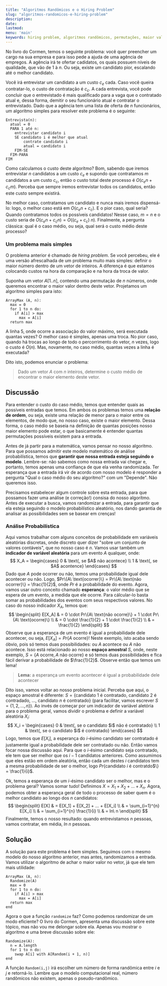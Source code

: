 ```yaml
---
title: "Algoritmos Randômicos e o Hiring Problem"
slug: "algoritmos-randomicos-e-hiring-problem"
description:
date:
lastmod:
menu: 'main'
keywords: hiring problem, algoritmos randômicos, permutações, maior valor
---
```


No livro do Cormen, temos o seguinte problema: você quer preencher um cargo na sua empresa e para isso pede a ajuda de uma agência de empregos. A agência irá te ofertar cadidatos, os quais possuem níveis de qualidade, que vão de 1 à $n$. Ou seja, existe um candidato pior, escalando até o melhor candidato.

Você irá entrevistar um candidato a um custo $c_e$ cada. Caso você queira contratar-lo, o custo de contratação é $c_c$. A cada entrevista, você pode concluir que o entrevistado é mais qualificado para a vaga que o contratado atual e, dessa forma, demitir o seu funcionário atual e contratar o entrevistado. Dado que a agência tem uma lista de oferta de $n$ funcionários, um algoritmo simples para resolver este problema é o seguinte:

```
Entrevista(n):
  atual = 0
  PARA 1 até n:
    entrevistar candidato i
    SE candidato i é melhor que atual
    	contrate candidato i
    	atual = candidato i
    FIM-SE
  FIM-PARA
FIM
```

Como calculamos o custo deste algorítmo? Bom, sabendo que iremos entrevistar $n$ candidatos a um custo $c_e$ e supondo que contratamos $m$ candidatos a um custo $c_c$, então o custo total deste processo é $O(c_e n + c_c m)$.  Perceba que sempre iremos entrevistar todos os candidatos, então este custo sempre existirá.

No melhor caso, contratamos um candidato e nunca mais iremos dispensá-lo: logo, o melhor caso está em $O(c_e n + c_c)$. E o pior caso, qual seria? Quando contratamos todos os possíveis candidatos! Nesse caso, $m=n$ e o custo seria de $O(c_e n + c_c n) = O((c_e + c_c)\ n)$. Finalmente, a pergunta clássica: qual é o caso médio, ou seja, qual será o custo médio deste processo?

### Um problema mais simples

O problema anterior é chamado de *hiring problem*. Se você percebeu, ele é uma versão afrescalhada de um problema muito mais simples: definir o maior número dentro de um vetor de inteiros. A diferença é que estamos colocando custos na hora da comparação e na hora da troca de valor.

Suponha um vetor $A[1..n]$, contendo uma permutação de $n$ números, onde queremos encontrar o maior valor dentro deste vetor. Projetamos um algoritmo simples para isto:

```
ArrayMax (A, n):
  max = 0
  for 1 to n do:
	if A[i] > max
	  max = A[i]
  return max
```

A linha 5, onde ocorre a associação do valor máximo, será executada quantas vezes? O melhor caso é simples, apenas uma troca. No pior caso, quando há trocas ao longo de todo o percorrimento do vetor, $n$ vezes, logo o custo é $O(n)$. Mas, novamente, no caso médio, quantas vezes a linha é executada?

Dito isto, podemos enunciar o problema:

> Dado um vetor $A$ com $n$ inteiros, determine o custo médio de encontrar o maior elemento deste vetor.

## Discussão

Para entender o custo do caso médio, temos que entender quais as possíveis entradas que temos. Em ambos os problemas temos uma **relação de ordem**, ou seja, existe uma relação de menor para o maior entre os elementos, de modo que, no nosso caso, existe o maior elemento. Dessa forma, o caso médio se baseia na definição de quantas posições nosso maior elemento pode estar, o que basicamente é entender quantas permutações possíveis existem para a entrada.

Antes de já partir para a matemática, vamos pensar no nosso algoritmo. Para que possamos admitir este modelo matemático de análise probabilística, temos que **garantir que nossa entrada esteja seguindo o modelo**. Lembre-se: não sabemos como nossa entrada vai chegar e, portanto, temos apenas uma confiança de que ela venha randomizada. Ter esperança que a entrada irá vir de acordo com nosso modelo é responder a pergunta "Qual o caso médio do seu algoritmo?" com um "Depende". Não queremos isso.

Precisamos estabelecer algum controle sobre esta entrada, para que possamos fazer uma análise (e correção!) consisa do nosso algorítmo. Antes de executar a busca, vamos randomizar a entrada, para garantir que ela esteja seguindo o modelo probabilístico aleatório, nos dando garantia de analisar as possibilidades sem se basear em crenças!

### Análise Probabilística

Aqui vamos trabalhar com alguns conceitos de probabilidade em variáveis aleatórias discretas, onde discreto quer dizer "sobre um conjunto de valores contáveis", que no nosso caso é $n$. Vamos usar também um **indicador de variável aleatória** para um evento $A$ qualquer, onde:
$$
X_A = \begin{cases}
0 & \text{, se $A$ não acontece} \\
1  & \text{, se $A$ acontence}
\end{cases}
$$
Dado que $A$ pode ocorrer ou não, temos uma probabilidade igual dele acontecer ou não. Logo, $Pr\{A\ \text{ocorrer}\} = Pr\{A\ \text{não ocorrer}\} = \frac{1}{2}$, onde $Pr$ é a probabilidade do evento. Agora, vamos usar outro conceito chamado **esperança**: o valor médio que se espera de um evento, a medida que ele ocorre. Para cálcular-lo basta somar as probabilidades dos eventos com seus respectivos valores. No caso do nosso indicador $X_A$, temos que:
$$
\begin{split}
E[X_A] & =  0 \cdot Pr\{A\ \text{não ocorre}\} + 1 \cdot Pr\{A\ \text{ocorre}\} \\
& = 0 \cdot \frac{1}{2} + 1 \cdot \frac{1}{2} \\
& = \frac{1}{2}
\end{split}
$$
Observe que a esperança de um evento é igual a probabilidade dele acontecer, ou seja, $E[X_A] = Pr\{A\ \text{ocorre}\}$! Neste exemplo, isto acaba sendo óbvio, pois só temos duas possibilidades: ou $A$ acontece ou $A$ não acontece. Isso está relacionado ao nosso **espaço amostral** $S$, onde, neste exemplo, $S = \{A\ \text{ocorre}, A\ \text{não ocorre}\}$ e só temos duas possibilidades e fica fácil derivar a probabilidade de $\frac{1}{2}$. Observe então que temos um lema!

> **Lema:** a esperança um evento acontecer é igual a probabilidade dele acontecer

Dito isso, vamos voltar ao nosso problema inicial. Perceba que aqui, o espaço amostral é diferente: $S = \{$candidato 1 é contratado, candidato 2 é contradado, ..., candidato $n$ é contratado$\}$ (para facilitar, vamos escrever $S = \{1,2, ..., n\})$. Ao invés de começar por um indicador de variável aletória para o problema geral, vamos dividir o problema e definir a variável aleatória $X_i$:
$$
X_i = \begin{cases}
0 & \text{, se o candidato $i$ não é contratado} \\
1  & \text{, se o candidato $i$ é contratado}
\end{cases}
$$
Logo, temos que $E[X_i]$, a esperança do $i$-ésimo candidato ser contratado é justamente igual a probabilidade dele ser contratado ou não. Então vamos focar nossa discussão aqui. Para que o $i$-ésimo candidato seja contratado, ele tem que ser melhor que os $i-1$ candidatos anteriores. Como assumimos que eles estão em ordem aleatória, então cada um destes $i$ candidatos tem a mesma probabilidade de ser o melhor, logo $Pr\{$candidato $i$ é contratdo$\} = \frac{1}{i}$.

Ok, temos a esperança de um $i$-ésimo candidato ser o melhor, mas e o problema geral? Vamos somar tudo! Definimos $X = X_1 + X_2 + ... + X_n$. Agora, podemos obter a esperança geral de todo o processo de saber quem é o melhor candidato ao longo dos $n$ candidatos:
$$
\begin{split}
E[X] & = E[X_1] + E[X_2]  + ... + E[X_i] \\
& = \sum_{i=1}^{n} E[X_i] \\
& = \sum_{i=1}^{n} \frac{1}{i} \\
& = ln\ n
\end{split}
$$
Finalmente, temos o nosso resultado: quando entrevistamos $n$ pessoas, vamos contratar, em média, $ln\ n$ pessoas.

## Solução

A solução para este problema é bem simples. Seguimos com o mesmo modelo do nosso algoritmo anterior, mas antes, randomizamos a entrada. Vamos utilizar o algoritmo de achar o maior valor no vetor, já que ele tem mais utilidade:

```
ArrayMax (A, n):
  Randomize(A)
  max = 0
  for 1 to n do:
	if A[i] > max
	  max = A[i]
  return max
end
```

Agora o que a função `randomize` faz? Como podemos randomizar de um modo eficiente? O livro do Cormen, apresenta uma discussão sobre este tópico, mas não vou me delongar sobre ela. Apenas vou mostrar o algoritmo e uma breve discussão sobre ele:

```
Randomize(A):
  n = A.length
  for 1 to n do:
    swap A[i] with A[Random(i + 1, n)]
end
```

A função `Random(i,j)` irá escolher um número de forma randômica entre $i$ e $j$ e retorná-lo. Lembre que o modelo computacional real, número randômicos não existem, apenas o pseudo-randômico.
